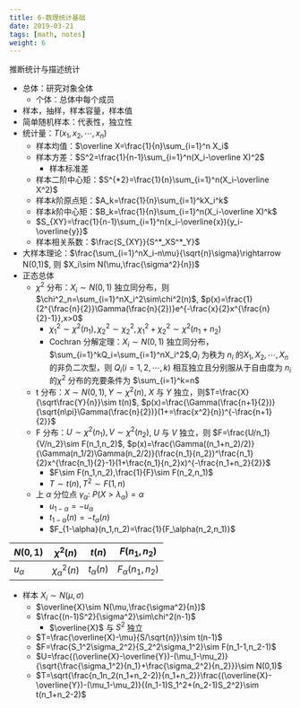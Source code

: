 ```yaml
---
title: 6-数理统计基础
date: 2019-03-21
tags: [math, notes]
weight: 6
---
```


推断统计与描述统计

* 总体：研究对象全体
  * 个体：总体中每个成员
* 样本，抽样，样本容量，样本值
* 简单随机样本：代表性，独立性
* 统计量：$T(x_1,x_2,\cdots,x_n)$
  * 样本均值：$\overline X=\frac{1}{n}\sum_{i=1}^n X_i$
  * 样本方差：$S^2=\frac{1}{n-1}\sum_{i=1}^n(X_i-\overline X)^2$
    * 样本标准差
  * 样本二阶中心矩：$S^{*2}=\frac{1}{n}\sum_{i=1}^n(X_i-\overline X^2)$
  * 样本$k$阶原点矩：$A_k=\frac{1}{n}\sum_{i=1}^kX_i^k$
  * 样本$k$阶中心矩：$B_k=\frac{1}{n}\sum_{i=1}^n(X_i-\overline X)^k$
  * $S_{XY}=\frac{1}{n-1}\sum_{i=1}^n(x_i-\overline{x}){y_i-\overline{y}}$
  * 样本相关系数：$\frac{S_{XY}}{S^*_XS^*_Y}$
* 大样本理论：$\frac{\sum_{i=1}^nX_i-n\mu}{\sqrt{n}\sigma}\rightarrow N(0,1)$, 则 $X_i\sim N(\mu,\frac{\sigma^2}{n})$
* 正态总体
  * $\chi^2$ 分布：$X_i\sim N(0,1)$ 独立同分布，则 $\chi^2_n=\sum_{i=1}^nX_i^2\sim\chi^2(n)$, $p(x)=\frac{1}{2^{\frac{n}{2}}\Gamma(\frac{n}{2})}e^{-\frac{x}{2}x^{\frac{n}{2}-1}},x>0$
    * $\chi_1^2\sim\chi^2(n_1),\chi_2^2\sim\chi^2_2,\chi_1^2+\chi_2^2\sim\chi^2(n_1+n_2)$
    * Cochran 分解定理：$X_i\sim N(0,1)$ 独立同分布，$\sum_{i=1}^kQ_i=\sum_{i=1}^nX_i^2$,$Q_i$ 为秩为 $n_i$ 的$X_1,X_2,\cdots,X_n$ 的非负二次型，则 $Q_i(i=1,2,\cdots,k)$ 相互独立且分别服从于自由度为 $n_i$ 的$\chi^2$ 分布的充要条件为 $\sum_{i=1}^k=n$
  * t 分布：$X\sim N(0,1),Y\sim\chi^2(n)$, $X$ 与 $Y$ 独立，则$T=\frac{X}{\sqrt\frac{Y}{n}}\sim t(n)$, $p(x)=\frac{\Gamma(\frac{n+1}{2})}{\sqrt{n\pi}\Gamma(\frac{n}{2})}(1+=\frac{x^2}{n})^{-\frac{n+1}{2}}$
  * F 分布：$U\sim\chi^2(n_1),V\sim\chi^2(n_2)$, $U$ 与 $V$ 独立，则 $F=\frac{U/n_1}{V/n_2}\sim F(n_1,n_2)$, $p(x)=\frac{\Gamma((n_1+n_2)/2)}{\Gamma(n_1/2)\Gamma(n_2/2)}(\frac{n_1}{n_2})^\frac{n_1}{2}x^{\frac{n_1}{2}-1}(1+\frac{n_1}{n_2}x)^{-\frac{n_1+n_2}{2}}$
    * $F\sim F(n_1,n_2),\frac{1}{F}\sim F(n_2,n_1)$
    * $T\sim t(n),T^2\sim F(1,n)$
  * 上 $\alpha$ 分位点 $\gamma_\alpha$: $P(X>\lambda_\alpha)=\alpha$
    * $u_{1-\alpha}=-u_\alpha$
    * $t_{1-\alpha}(n) = -t_\alpha(n)$
    * $F_{1-\alpha}(n_1,n_2)=\frac{1}{F_\alpha(n_2,n_1)}$

| $N(0,1)$          | $\chi^2(n)$        | $t(n)$        | $F(n_1,n_2)$        |
| ----------------- | ------------------ | ------------- | ------------------- |
| $u_\alpha$ | $\chi^2_\alpha(n)$ | $t_\alpha(n)$ | $F_\alpha(n_1,n_2)$ |

* 样本 $X_i\sim N(\mu,\sigma)$
  * $\overline{X}\sim N(\mu,\frac{\sigma^2}{n})$
  * $\frac{(n-1)S^2}{\sigma^2}\sim\chi^2(n-1)$
    * $\overline{X}$ 与 $S^2$ 独立
  * $T=\frac{\overline{X}-\mu}{S/\sqrt{n}}\sim t(n-1)$
  * $F=\frac{S_1^2\sigma_2^2}{S_2^2\sigma_1^2}\sim F(n_1-1,n_2-1)$
  * $U=\frac{(\overline{X}-\overline{Y})-(\mu_1-\mu_2)}{\sqrt{\frac{\sigma_1^2}{n_1}+\frac{\sigma_2^2}{n_2}}}\sim N(0,1)$
  * $T=\sqrt{\frac{n_1n_2(n_1+n_2-2)}{n_1+n_2}}\frac{(\overline{X}-\overline{Y})-(\mu_1-\mu_2)}{(n_1-1)S_1^2+(n_2-1)S_2^2}\sim t(n_1+n_2-2)$